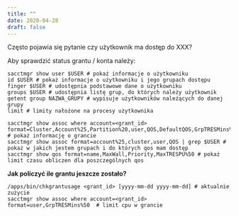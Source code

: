 ```yaml
---
title: ""
date: 2020-04-28
draft: false
--- 
```


Często pojawia się pytanie czy użytkownik ma dostęp do XXX?

Aby sprawdzić status grantu / konta należy:

```.slurm
sacctmgr show user $USER # pokaż informacje o użytkowniku
id $USER # pokaż informacje o użytkowniku i jego grupach dostępu
finger $USER # udostępnia podstawowe dane o użytkowniku
groups $USER # udostępnia listę grup, do których należy użytkownik
getent group NAZWA_GRUPY # wypisuje użytkowników należących do danej grupy  
limit # limity nałożone na procesy użytkownika

sacctmgr show assoc where account=<grant_id> format=Cluster,Account%25,Partition%20,user,QOS,DefaultQOS,GrpTRESMins%50 # pokaż informację o grancie
sacctmgr show assoc format=account%25,cluster,user,QOS | grep $USER # pokaż w jakich jestem grupach i do których qos mam dostęp
sacctmgr show qos format=name,MaxWall,Priority,MaxTRESPU%50 # pokaż limit czasu obliczen dla poszczególnych qos
```

**Jak policzyć ile grantu jeszcze zostało?**

```.slurm
/apps/bin/chkgrantusage <grant_id> [yyyy-mm-dd yyyy-mm-dd] # aktualnie zużycie
sacctmgr show assoc where account=<grant_id> format=user,GrpTRESMins%50  # limit cpu w grancie
```
